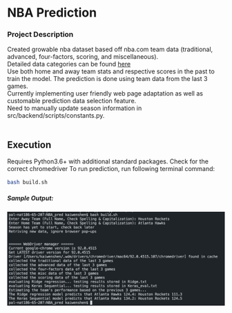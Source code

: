 # NBA Prediction
### Project Description
Created growable nba dataset based off nba.com team data (traditional, advanced, four-factors, scoring, and miscellaneous). <br/>
Detailed data categories can be found [here](https://docs.google.com/spreadsheets/d/18lpgq8WEDl_18sI4yYAKv28W4dfhnvu7azEkCGVl_RY/edit?usp=sharing)<br/>
Use both home and away team stats and respective scores in the past to train the model. The prediction is done using team data from the last 3 games.<br/>
Currently implementing user friendly web page adaptation as well as customable prediction data selection feature.<br/>Need to manually update season information in src/backend/scripts/constants.py. <br/>
<br/>
## Execution
Requires Python3.6+ with additional standard packages. Check for the correct chromedriver
To run prediction, run following terminal command:
```bash
bash build.sh
```
##### Sample Output:
![alt text](sample_output.png)
